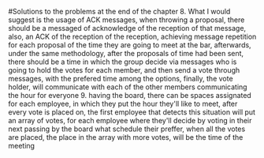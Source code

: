 #Solutions to the problems at the end of the chapter
8. What I would suggest is the usage of ACK messages, when throwing a proposal, there should be a messaged of acknowledge of the reception of that message, also, an ACK of the reception of the reception, achieving message repetition for each proposal of the time they are going to meet at the bar, afterwards, under the same methodology, after the proposals of time had been sent, there should be a time in which the group decide via messages who is going to hold the votes for each member, and then send a vote through messages, with the prefered time among the options, finally, the vote holder, will communicate with each of the other members communicating the hour for everyone
9. having the board, there can be spaces assignated for each employee, in which they put the hour they'll like to meet, after every vote is placed on, the first employee that detects this situation will put an array of votes, for each employee where they'll decide by voting in their next passing by the board what schedule their preffer, when all the votes are placed, the place in the array with more votes, will be the time of the meeting
